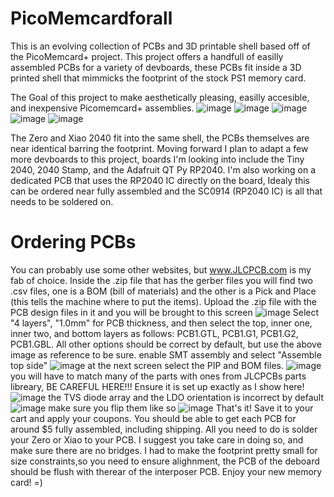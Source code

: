 # PicoMemcardforall
This is an evolving collection of PCBs and 3D printable shell based off of the PicoMemcard+ project. This project offers a handfull of easilly assembled PCBs for a variety of devboards, these PCBs fit inside a 3D printed shell that mimmicks the footprint of the stock PS1 memory card.

The Goal of this project to make aesthetically pleasing, easilly accesible, and inexpensive Picomemcard+ assemblies.
![image](https://user-images.githubusercontent.com/81984062/200209498-ddf6e46e-e810-403d-a393-29caeef8cbea.png)
![image](https://user-images.githubusercontent.com/81984062/200209594-98ad0a1e-9026-4861-91f3-234e100c7d52.png)
![image](https://user-images.githubusercontent.com/81984062/200210406-c683c869-dbcd-4abe-ad6a-d7481a336dc8.png)
![image](https://user-images.githubusercontent.com/81984062/200211891-e4b5a3f2-dcda-4cd1-9e76-04fa45092e55.png)
![image](https://user-images.githubusercontent.com/81984062/200211914-5af21ed9-bc82-4fc2-a769-f1a1bbc7ce1b.png)

The Zero and Xiao 2040 fit into the same shell, the PCBs themselves are near identical barring the footprint. Moving forward I plan to adapt a few more devboards to this project, boards I'm looking into include the Tiny 2040, 2040 Stamp, and the Adafruit QT Py RP2040. I'm also working on a dedicated PCB that uses the RP2040 IC directly on the board, Idealy this can be ordered near fully assembled and the SC0914 (RP2040 IC) is all that needs to be soldered on.

# Ordering PCBs
You can probably use some other websites, but www.JLCPCB.com is my fab of choice. Inside the .zip file that has the gerber files you will find two .csv files, one is a BOM (bill of materials) and the other is a Pick and Place (this tells the machine where to put the items).
Upload the .zip file with the PCB design files in it and you will be brought to this screen 
![image](https://user-images.githubusercontent.com/81984062/201547483-d4ea9924-8855-4e3d-a81f-ae41718efd52.png)
Select "4 layers", "1.0mm" for PCB thickness, and then select the top, inner one, inner two, and bottom layers as follows: PCB1.GTL, PCB1.G1, PCB1.G2, PCB1.GBL. All other options should be correct by default, but use the above image as reference to be sure.
enable SMT assembly and select "Assemble top side" 
![image](https://user-images.githubusercontent.com/81984062/201547594-9efa9dba-5eb1-4799-85e1-6400235e039b.png)
at the next screen select the PIP and BOM files.
![image](https://user-images.githubusercontent.com/81984062/201547969-63a5db7f-4776-42ac-b959-42ece5761ac7.png)
you will have to match many of the parts with ones from JLCPCBs parts libreary, BE CAREFUL HERE!!! Ensure it is set up exactly as I show here!
![image](https://user-images.githubusercontent.com/81984062/201548052-cb07d476-a480-4c5e-b2f6-d32fc4c94dcd.png)
the TVS diode array and the LDO orientation is incorrect by default
![image](https://user-images.githubusercontent.com/81984062/201548126-3b179157-da05-407b-9eb4-4c478251e697.png)
 make sure you flip them like so
![image](https://user-images.githubusercontent.com/81984062/201548163-286dbd60-a979-45e5-93a2-dcd5229dcf7d.png)
That's it! Save it to your cart and apply your coupons. You should be able to get each PCB for around $5 fully assembled, including shipping. All you need to do is solder your Zero or Xiao to your PCB. I suggest you take care in doing so, and make sure there are no bridges. I had to make the footprint pretty small for size constraints,so you need to ensure  alighnment, the PCB of the deboard should be flush with therear of the interposer PCB. Enjoy your new memory card! =)
